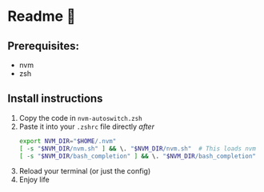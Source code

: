 # Readme 👀

## Prerequisites:

- nvm
- zsh

## Install instructions

1. Copy the code in `nvm-autoswitch.zsh`
2. Paste it into your `.zshrc` file directly _after_ 
    ```sh
    export NVM_DIR="$HOME/.nvm"
    [ -s "$NVM_DIR/nvm.sh" ] && \. "$NVM_DIR/nvm.sh"  # This loads nvm
    [ -s "$NVM_DIR/bash_completion" ] && \. "$NVM_DIR/bash_completion"  # This loads nvm bash_completion
    ```
3. Reload your terminal (or just the config)
4. Enjoy life
